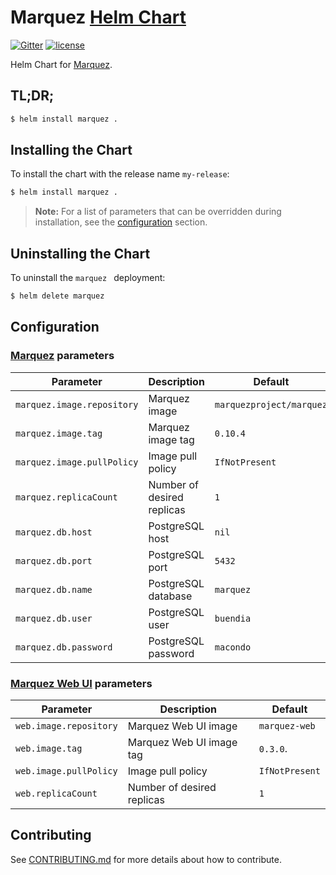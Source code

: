 # Marquez [Helm Chart](https://helm.sh)

[![Gitter](https://badges.gitter.im/Join%20Chat.svg)](https://gitter.im/marquez-project/community)
[![license](https://img.shields.io/badge/license-Apache_2.0-blue.svg)](https://raw.githubusercontent.com/MarquezProject/marquez-chart/master/LICENSE)

Helm Chart for [Marquez](https://github.com/MarquezProject/marquez).

## TL;DR;

```bash
$ helm install marquez .
```

## Installing the Chart

To install the chart with the release name `my-release`:

```bash
$ helm install marquez .
```

> **Note:** For a list of parameters that can be overridden during installation, see the [configuration](#configuration) section.

## Uninstalling the Chart

To uninstall the `marquez ` deployment:

```bash
$ helm delete marquez
```

## Configuration

### [Marquez](https://github.com/MarquezProject/marquez) **parameters**

| Parameter                  | Description                      | Default                  |
|----------------------------|----------------------------------|--------------------------|
| `marquez.image.repository` | Marquez image                    | `marquezproject/marquez` |
| `marquez.image.tag`        | Marquez image tag                | `0.10.4`                 |
| `marquez.image.pullPolicy` | Image pull policy                | `IfNotPresent`           |
| `marquez.replicaCount`     | Number of desired replicas       | `1`                      |
| `marquez.db.host`          | PostgreSQL host                  | `nil`                    |
| `marquez.db.port`          | PostgreSQL port                  | `5432`                   |
| `marquez.db.name`          | PostgreSQL database              | `marquez`                |
| `marquez.db.user`          | PostgreSQL user                  | `buendia`                |
| `marquez.db.password`      | PostgreSQL password              | `macondo `               |

### [Marquez Web UI](https://github.com/MarquezProject/marquez-web) **parameters**

| Parameter              | Description                   | Default        |
|------------------------|-------------------------------|----------------|
| `web.image.repository` | Marquez Web UI image          | `marquez-web`  |
| `web.image.tag`        | Marquez Web UI image tag      | `0.3.0`.       |
| `web.image.pullPolicy` | Image pull policy             | `IfNotPresent` |
| `web.replicaCount`     | Number of desired replicas    | `1`            |

## Contributing

See [CONTRIBUTING.md](https://github.com/MarquezProject/marquez-chart/blob/master/CONTRIBUTING.md) for more details about how to contribute.